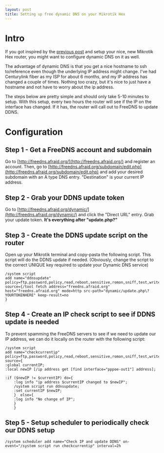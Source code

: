 ```yaml
---
layout: post
title: Setting up free dynamic DNS on your Mikrotik Hex
---
```


# Intro

If you got inspired by the [previous post](https://mlboyd.xyz/2018/07/06/mikrotik-hex-router-centurylink-pppoe/) and setup your nice, new Mikrotik Hex router, you might want to configure dynamic DNS on it as well.

The advantage of dynamic DNS is that you get a nice hostname to ssh to/reference even though the underlying IP address might change. I've had Centurylink fiber as my ISP for about 6 months, and my IP address has changed a couple of times. Nothing too crazy, but it's nice to just have a hostname and not have to worry about the ip address.

The steps below are pretty simple and should only take 5-10 minutes to setup. With this setup, every two hours the router will see if the IP on the interface has changed. If it has, the router will call out to FreeDNS to update DDNS.

# Configuration

## Step 1 - Get a FreeDNS account and subdomain
Go to [http://freedns.afraid.org/](http://freedns.afraid.org/) and register an account. Then, go to [http://freedns.afraid.org/subdomain/edit.php](http://freedns.afraid.org/subdomain/edit.php) and add your desired subdomain with an A type DNS entry.
"Destination" is your current IP address.

## Step 2 - Grab your DDNS update token
Go to [http://freedns.afraid.org/dynamic/](http://freedns.afraid.org/dynamic/) and click the "Direct URL" entry. Grab your update token. **It's everything after "update.php?"**

## Step 3 - Create the DDNS update script on the router
Open up your Mikrotik terminal and copy-pasta the following script. This script will do the DDNS update if needed. 
(Obviously, change the script to the correct UNIQUE key required to update your Dynamic DNS service)

```
/system script
add name="ddnsupdate" policy=ftp,password,policy,read,reboot,sensitive,romon,sniff,test,write source={/tool fetch address="freedns.afraid.org" host="freedns.afraid.org" mode=http src-path="dynamic/update.php\?YOURTOKENHERE" keep-result=no
}
```

## Step 4 - Create an IP check script to see if DDNS update is needed
To prevent spamming the FreeDNS servers to see if we need to update our IP address, we can do it locally on the router with the following script:

```
/system script
add name="checkcurrentip" policy=ftp,password,policy,read,reboot,sensitive,romon,sniff,test,write source={
:global currentIP;
:local newIP [/ip address get [find interface="pppoe-out1"] address];

:if ($newIP != $currentIP) do={
    :log info "ip address $currentIP changed to $newIP";
    /system script run ddnsupdate; 
    :set currentIP $newIP; 
    }  else={ 
    :log info "No change of IP"; 
    }
    }
```

## Step 5 - Setup scheduler to periodically check our DDNS setup

```
/system scheduler add name="Check IP and update DDNS" on-event="/system script run checkcurrentip" interval=2h
```